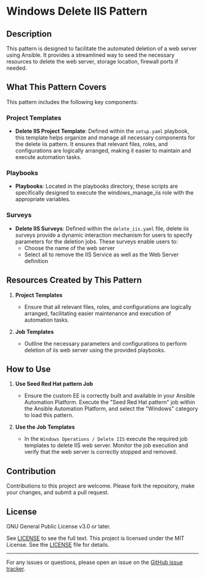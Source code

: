 # Windows Delete IIS Pattern

## Description

This pattern is designed to facilitate the automated deletion of a web server using Ansible. It provides a streamlined way to seed the necessary resources to delete the web server, storage location, firewall ports if needed.

## What This Pattern Covers

This pattern includes the following key components:

### Project Templates

- **Delete IIS Project Template**: Defined within the `setup.yaml` playbook, this template helps organize and manage all necessary components for the delete iis pattern. It ensures that relevant files, roles, and configurations are logically arranged, making it easier to maintain and execute automation tasks.

### Playbooks

- **Playbooks**: Located in the playbooks directory, these scripts are specifically designed to execute the windows_manage_iis role with the appropriate variables.

### Surveys

- **Delete IIS Surveys**: Defined within the `delete_iis.yaml` file, delete iis surveys provide a dynamic interaction mechanism for users to specify parameters for the deletion jobs. These surveys enable users to:
  - Choose the name of the web server
  - Select all to remove the IIS Service as well as the Web Server definition

## Resources Created by This Pattern

1. **Project Templates**
    - Ensure that all relevant files, roles, and configurations are logically arranged, facilitating easier maintenance and execution of automation tasks.

2. **Job Templates**
    - Outline the necessary parameters and configurations to perform deletion of iis web server using the provided playbooks.

## How to Use

1. **Use Seed Red Hat pattern Job**
    - Ensure the custom EE is correctly built and available in your Ansible Automation Platform. Execute the "Seed Red Hat pattern" job within the Ansible Automation Platform, and select the "Windows" category to load this pattern.

2. **Use the Job Templates**
    - In the `Windows Operations / Delete IIS` execute the required job templates to delete IIS web server. Monitor the job execution and verify that the web server is correctly stopped and removed.

## Contribution

Contributions to this project are welcome. Please fork the repository, make your changes, and submit a pull request.

## License

GNU General Public License v3.0 or later.

See [LICENSE](https://www.gnu.org/licenses/gpl-3.0.txt) to see the full text. This project is licensed under the MIT License. See the [LICENSE](https://github.com/redhat-cop/infra.windows_ops/blob/main/LICENSE) file for details.

---

For any issues or questions, please open an issue on the [GitHub issue tracker](https://github.com/redhat-cop/infra.windows_ops/issues).

